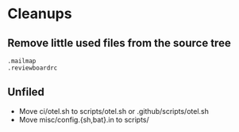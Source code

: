 # Cleanups

## Remove little used files from the source tree

~~~
.mailmap
.reviewboardrc
~~~

## Unfiled

- Move ci/otel.sh to scripts/otel.sh or .github/scripts/otel.sh
- Move misc/config.{sh,bat}.in to scripts/

